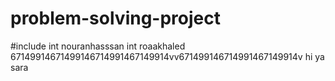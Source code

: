 # problem-solving-project
#include<iostream>
int nouranhasssan
int roaakhaled
67149914671499146714991467149914vv671499146714991467149914v
  hi ya sara
